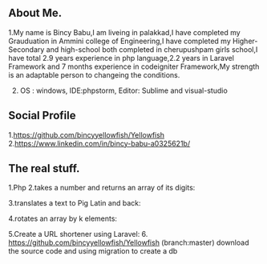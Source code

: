 ## About Me.

1.My name is Bincy Babu,I am liveing in palakkad,I have completed my Grauduation in Ammini college of 
  Engineering,I have completed my Higher-Secondary and high-school both  completed in cherupushpam girls school,I have total 2.9 years experience in php language,2.2 years in Laravel Framework and 7 months experience in codeigniter Framework,My strength is an adaptable person to changeing the conditions.

2. OS : windows, IDE:phpstorm, Editor: Sublime and visual-studio

## Social Profile

1.https://github.com/bincyyellowfish/Yellowfish
2.https://www.linkedin.com/in/bincy-babu-a0325621b/

## The real stuff.
1.Php 
2.takes a number and returns an array of its digits:
   <?php
    function ConvertToArray($num)
    {
      $a=array();
      $numdata=$num;
      $rem=0;
      for($i=0;$i<=strlen($num);$i++)
      {
        $rem=$numdata % 10;
        array_push($a,$rem);
        $numdata=$numdata/10;
      }
      echo $a;
    }
   ?>

3.translates a text to Pig Latin and back:


  <?php
     
     function PigLatin($str)
     {
      $strvalue=$str;
      $delimiter='';
      $words=explode($delimiter,$strvalue);
      $say=array();
      $pig='ay';
      foreach($words as $word)
      {
         array_push($say,strrev($word).$pig);

      }
      echo implode(" ",$say);
     }

   ?> 



4.rotates an array by k elements:

  <?php
   
   function RotateArray($rot,$arr)
   {
    $arrvalue=$arr;
    $rotateArray=array();
    for($i=0;$i<$rot;$i++)
    {
      array_push($rotateArray,$arrvalue[0]);
      $arrvalue=array_shift($arrvalue);
    }
    $arrvalue=array_merge($arrvalue,$rotateArray);
    echo $arrvalue;
   }

  ?>   

5.Create a URL shortener using Laravel:
  6. https://github.com/bincyyellowfish/Yellowfish (branch:master)
   download the source code and using migration to create a db
